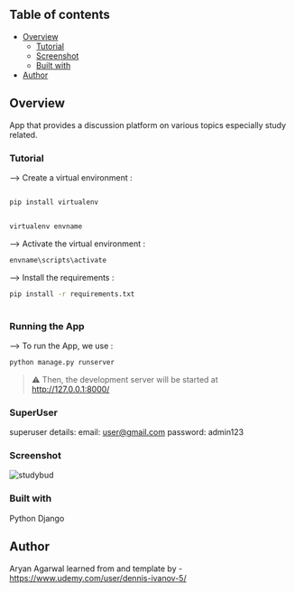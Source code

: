## Table of contents

- [Overview](#overview)
  - [Tutorial](#tutorial)
  - [Screenshot](#screenshot)
  - [Built with](#built-with)
- [Author](#author)

## Overview

App that provides a discussion platform on various topics especially study related.

### Tutorial

--> Create a virtual environment :

```bash

pip install virtualenv


virtualenv envname

```

--> Activate the virtual environment :

```bash
envname\scripts\activate

```

--> Install the requirements :

```bash
pip install -r requirements.txt

```

#

### Running the App

--> To run the App, we use :

```bash
python manage.py runserver

```

> ⚠ Then, the development server will be started at http://127.0.0.1:8000/

### SuperUser

superuser details:
email: user@gmail.com
password: admin123

### Screenshot

![studybud](static/images/studybud.jpeg)

### Built with

Python Django

## Author

Aryan Agarwal
learned from and template by - https://www.udemy.com/user/dennis-ivanov-5/
